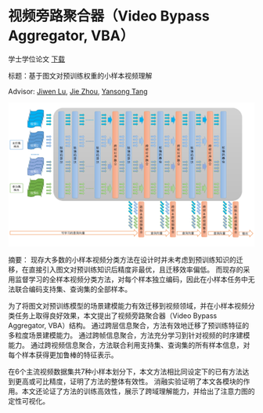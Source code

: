 # 视频旁路聚合器（Video Bypass Aggregator, VBA）

学士学位论文
[下载](./Understanding_Few-shot_Video_with_Pretrained_Image-Text_Models.pdf)

标题：基于图文对预训练权重的小样本视频理解

Advisor: [Jiwen Lu](https://scholar.google.com/citations?user=TN8uDQoAAAAJ&hl=en-US), [Jie Zhou](https://scholar.google.com/citations?user=6a79aPwAAAAJ&hl=en), [Yansong Tang](https://andytang15.github.io/)

![VBA](resources/overall_intro.png)

摘要：
现存大多数的小样本视频分类方法在设计时并未考虑到预训练知识的迁移，在直接引入图文对预训练知识后精度非最优，且迁移效率偏低。
而现存的采用监督学习的全样本视频分类方法，对每个样本独立编码，因此在小样本任务中无法联合编码支持集、查询集的全部样本。

为了将图文对预训练模型的场景建模能力有效迁移到视频领域，并在小样本视频分类任务上取得良好效果，本文提出了视频旁路聚合器（Video Bypass Aggregator, VBA）结构。
通过跨层信息聚合，方法有效地迁移了预训练特征的多粒度场景建模能力。
通过跨帧信息聚合，方法充分学习到针对视频的时序建模能力。
通过跨视频信息聚合，方法联合利用支持集、查询集的所有样本信息，对每个样本获得更加鲁棒的特征表示。

在6个主流视频数据集共7种小样本划分下，本文方法相比同设定下的已有方法达到更高或可比精度，证明了方法的整体有效性。
消融实验证明了本文各模块的作用。本文还论证了方法的训练高效性，展示了跨域理解能力，并给出了注意力图的定性可视化。
